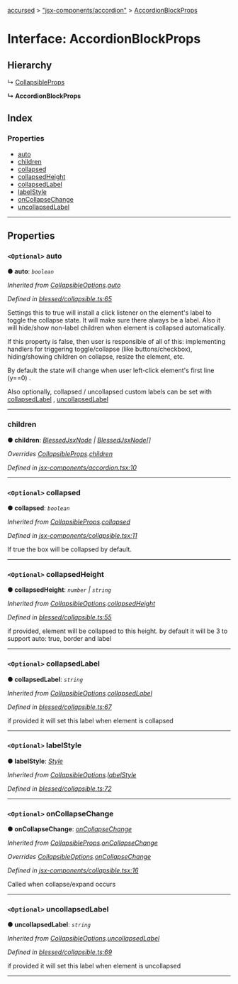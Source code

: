 [accursed](../README.md) > ["jsx-components/accordion"](../modules/_jsx_components_accordion_.md) > [AccordionBlockProps](../interfaces/_jsx_components_accordion_.accordionblockprops.md)

# Interface: AccordionBlockProps

## Hierarchy

↳  [CollapsibleProps](_jsx_components_collapsible_.collapsibleprops.md)

**↳ AccordionBlockProps**

## Index

### Properties

* [auto](_jsx_components_accordion_.accordionblockprops.md#auto)
* [children](_jsx_components_accordion_.accordionblockprops.md#children)
* [collapsed](_jsx_components_accordion_.accordionblockprops.md#collapsed)
* [collapsedHeight](_jsx_components_accordion_.accordionblockprops.md#collapsedheight)
* [collapsedLabel](_jsx_components_accordion_.accordionblockprops.md#collapsedlabel)
* [labelStyle](_jsx_components_accordion_.accordionblockprops.md#labelstyle)
* [onCollapseChange](_jsx_components_accordion_.accordionblockprops.md#oncollapsechange)
* [uncollapsedLabel](_jsx_components_accordion_.accordionblockprops.md#uncollapsedlabel)

---

## Properties

<a id="auto"></a>

### `<Optional>` auto

**● auto**: *`boolean`*

*Inherited from [CollapsibleOptions](_blessed_collapsible_.collapsibleoptions.md).[auto](_blessed_collapsible_.collapsibleoptions.md#auto)*

*Defined in [blessed/collapsible.ts:65](https://github.com/cancerberoSgx/accursed/blob/978b980/src/blessed/collapsible.ts#L65)*

Settings this to true will install a click listener on the element's label to toggle the collapse state. It will make sure there always be a label. Also it will hide/show non-label children when element is collapsed automatically.

If this property is false, then user is responsible of all of this: implementing handlers for triggering toggle/collapse (like buttons/checkbox), hiding/showing children on collapse, resize the element, etc.

By default the state will change when user left-click element's first line (y==0) .

Also optionally, collapsed / uncollapsed custom labels can be set with [collapsedLabel](_jsx_components_accordion_.accordionblockprops.md#collapsedlabel) , [uncollapsedLabel](_jsx_components_accordion_.accordionblockprops.md#uncollapsedlabel)

___
<a id="children"></a>

###  children

**● children**: *[BlessedJsxNode](../modules/_jsx_types_.__global.jsx.md#blessedjsxnode) \| [BlessedJsxNode](../modules/_jsx_types_.__global.jsx.md#blessedjsxnode)[]*

*Overrides [CollapsibleProps](_jsx_components_collapsible_.collapsibleprops.md).[children](_jsx_components_collapsible_.collapsibleprops.md#children)*

*Defined in [jsx-components/accordion.tsx:10](https://github.com/cancerberoSgx/accursed/blob/978b980/src/jsx-components/accordion.tsx#L10)*

___
<a id="collapsed"></a>

### `<Optional>` collapsed

**● collapsed**: *`boolean`*

*Inherited from [CollapsibleProps](_jsx_components_collapsible_.collapsibleprops.md).[collapsed](_jsx_components_collapsible_.collapsibleprops.md#collapsed)*

*Defined in [jsx-components/collapsible.tsx:11](https://github.com/cancerberoSgx/accursed/blob/978b980/src/jsx-components/collapsible.tsx#L11)*

If true the box will be collapsed by default.

___
<a id="collapsedheight"></a>

### `<Optional>` collapsedHeight

**● collapsedHeight**: *`number` \| `string`*

*Inherited from [CollapsibleOptions](_blessed_collapsible_.collapsibleoptions.md).[collapsedHeight](_blessed_collapsible_.collapsibleoptions.md#collapsedheight)*

*Defined in [blessed/collapsible.ts:55](https://github.com/cancerberoSgx/accursed/blob/978b980/src/blessed/collapsible.ts#L55)*

if provided, element will be collapsed to this height. by default it will be 3 to support auto: true, border and label

___
<a id="collapsedlabel"></a>

### `<Optional>` collapsedLabel

**● collapsedLabel**: *`string`*

*Inherited from [CollapsibleOptions](_blessed_collapsible_.collapsibleoptions.md).[collapsedLabel](_blessed_collapsible_.collapsibleoptions.md#collapsedlabel)*

*Defined in [blessed/collapsible.ts:67](https://github.com/cancerberoSgx/accursed/blob/978b980/src/blessed/collapsible.ts#L67)*

if provided it will set this label when element is collapsed

___
<a id="labelstyle"></a>

### `<Optional>` labelStyle

**● labelStyle**: *[Style](../modules/_blessedtypes_.md#style)*

*Inherited from [CollapsibleOptions](_blessed_collapsible_.collapsibleoptions.md).[labelStyle](_blessed_collapsible_.collapsibleoptions.md#labelstyle)*

*Defined in [blessed/collapsible.ts:72](https://github.com/cancerberoSgx/accursed/blob/978b980/src/blessed/collapsible.ts#L72)*

___
<a id="oncollapsechange"></a>

### `<Optional>` onCollapseChange

**● onCollapseChange**: *[onCollapseChange](_jsx_components_accordion_.accordionblockprops.md#oncollapsechange)*

*Inherited from [CollapsibleProps](_jsx_components_collapsible_.collapsibleprops.md).[onCollapseChange](_jsx_components_collapsible_.collapsibleprops.md#oncollapsechange)*

*Overrides [CollapsibleOptions](_blessed_collapsible_.collapsibleoptions.md).[onCollapseChange](_blessed_collapsible_.collapsibleoptions.md#oncollapsechange)*

*Defined in [jsx-components/collapsible.tsx:16](https://github.com/cancerberoSgx/accursed/blob/978b980/src/jsx-components/collapsible.tsx#L16)*

Called when collapse/expand occurs

___
<a id="uncollapsedlabel"></a>

### `<Optional>` uncollapsedLabel

**● uncollapsedLabel**: *`string`*

*Inherited from [CollapsibleOptions](_blessed_collapsible_.collapsibleoptions.md).[uncollapsedLabel](_blessed_collapsible_.collapsibleoptions.md#uncollapsedlabel)*

*Defined in [blessed/collapsible.ts:69](https://github.com/cancerberoSgx/accursed/blob/978b980/src/blessed/collapsible.ts#L69)*

if provided it will set this label when element is uncollapsed

___

